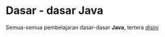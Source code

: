 # Dasar - dasar Java

Semua-semua pembelajaran dasar-dasar **Java**, tertera [disini](https://github.com/bellshade/Java/tree/main/learn/basic)
